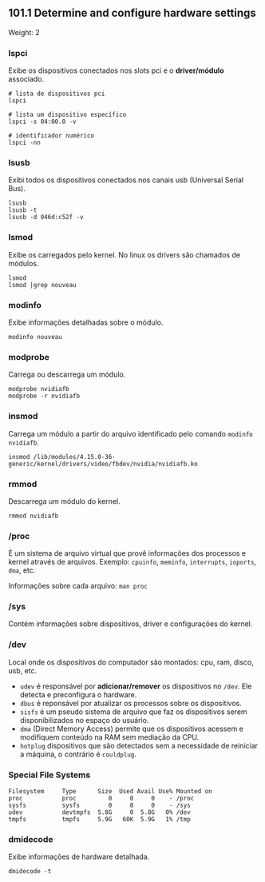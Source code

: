 ## 101.1 Determine and configure hardware settings
Weight: 2

### lspci
Exibe os dispositivos conectados nos slots pci e o **driver/módulo** associado.

```shell
# lista de dispositivos pci
lspci

# lista um dispositivo específico
lspci -s 04:00.0 -v

# identificador numérico
lspci -nn
```

### lsusb
Exibi todos os dispositivos conectados nos canais usb (Universal Serial Bus).

```shell
lsusb
lsusb -t
lsusb -d 046d:c52f -v
```

### lsmod
Exibe os carregados pelo kernel. No linux os drivers são chamados de módulos.

```shell
lsmod
lsmod |grep nouveau
```

### modinfo
Exibe informações detalhadas sobre o módulo.

```shell
modinfo nouveau
```

### modprobe
Carrega ou descarrega um módulo.

```shell
modprobe nvidiafb
modprobe -r nvidiafb
```

### insmod

Carrega um módulo a partir do arquivo identificado pelo comando `modinfo nvidiafb`.
```shell
insmod /lib/modules/4.15.0-36-generic/kernel/drivers/video/fbdev/nvidia/nvidiafb.ko

```

### rmmod
Descarrega um módulo do kernel.

```shell
rmmod nvidiafb
```

### /proc
É um sistema de arquivo virtual que provê informações dos processos e kernel através de arquivos. Exemplo: `cpuinfo`, `meminfo`, `interrupts`, `ioports`, `dma`, etc.

Informações sobre cada arquivo: `man proc`

### /sys
Contém informações sobre dispositivos, driver e configurações do kernel.

### /dev
Local onde os dispositivos do computador são montados: cpu, ram, disco, usb, etc.

* `udev` é responsável por **adicionar/remover** os dispositivos no `/dev`. Ele detecta e preconfigura o hardware.
* `dbus` é reponsável por atualizar os processos sobre os dispositivos.
* `sisfs` é um pseudo sistema de arquivo que faz os dispositivos serem disponibilizados no espaço do usuário.
* `dma` (Direct Memory Access) permite que os dispositivos acessem e modifiquem conteúdo na RAM sem mediação da CPU.
* `hotplug` dispositivos que são detectados sem a necessidade de reiniciar a máquina, o contrário é `couldplug`.

### Special File Systems
```
Filesystem     Type      Size  Used Avail Use% Mounted on
proc           proc         0     0     0    - /proc
sysfs          sysfs        0     0     0    - /sys
udev           devtmpfs  5.8G     0  5.8G   0% /dev
tmpfs          tmpfs     5.9G   60K  5.9G   1% /tmp
```


### dmidecode
Exibe informações de hardware detalhada.

```shell
dmidecode -t
```
